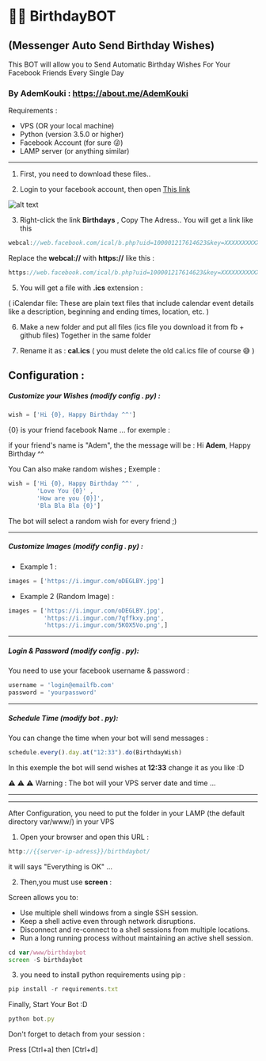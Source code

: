  # :birthday::speech_balloon: BirthdayBOT 
## (Messenger Auto Send Birthday Wishes)

This BOT will allow you to Send Automatic Birthday Wishes For Your Facebook Friends Every Single Day 
### By AdemKouki : https://about.me/AdemKouki
Requirements :

 * VPS (OR your local machine)
 * Python (version 3.5.0 or higher)
 * Facebook Account (for sure 😜)
 * LAMP server (or anything similar)

------------------

1) First, you need to download these files.. 

2) Login to your facebook account, then open [This link](https://web.facebook.com/events/)

![alt text](https://i.imgur.com/ncm50Ib.png)

3) Right-click the link __Birthdays__ , Copy The Adress.. You will get a link like this
```javascript
webcal://web.facebook.com/ical/b.php?uid=100001217614623&key=XXXXXXXXXXXXXXXX
```
 Replace the __webcal://__ with __https://__ like this :
```javascript
https://web.facebook.com/ical/b.php?uid=100001217614623&key=XXXXXXXXXXXXXXXX
```

5) You will get a file with __.ics__ extension :

( iCalendar file: These are plain text files that include calendar event details like a description, beginning and ending times, location, etc. )

6) Make a new folder and put all files (ics file you download it from fb + github files) Together in the same folder

7) Rename it as : __cal.ics__ ( you must delete the old cal.ics file of course :sweat_smile: )


## Configuration :



##### Customize your Wishes (**modify config . py**) :
```javascript
wish = ['Hi {0}, Happy Birthday ^^']		
```

{0} is your friend facebook Name ... for exemple :

if your friend's name is "Adem", the the message will be    :  Hi __Adem__, Happy Birthday ^^

You Can also make random wishes ; Exemple :

```javascript
wish = ['Hi {0}, Happy Birthday ^^' , 
		'Love You {0}' ,
        'How are you {0}]',
        'Bla Bla Bla {0}']		
```

The bot will select a random wish for every friend ;) 

--------------------

##### Customize Images (**modify config . py**) :

* Example 1 : 
```javascript
images = ['https://i.imgur.com/oDEGLBY.jpg']
```

* Example 2 (Random Image) :
```javascript
images = ['https://i.imgur.com/oDEGLBY.jpg',
		  'https://i.imgur.com/7qffkxy.png',
          'https://i.imgur.com/5KOX5Vo.png',]
```

--------------------

##### Login & Password (**modify config . py**):

You need to use your facebook username & password :
```javascript
username = 'login@emailfb.com'
password = 'yourpassword'
```


--------------------

##### Schedule Time (**modify bot . py**):

You can change the time when your bot will send messages :
```javascript
schedule.every().day.at("12:33").do(BirthdayWish)
```

In this exemple the bot will send wishes at __12:33__ change it as you like :D 

:warning: :warning: :warning: Warning : The bot will your VPS server date and time ...

-----------
-----------

After Configuration, you need to put the folder in your LAMP (the default directory var/www/) in your VPS

1) Open your browser and open this URL : 
```javascript
http://{{server-ip-adress}}/birthdaybot/
```

it will says "Everything is OK" ...


2) Then,you must use __screen__ :

Screen allows you to:

* Use multiple shell windows from a single SSH session.
* Keep a shell active even through network disruptions.
* Disconnect and re-connect to a shell sessions from multiple locations.
* Run a long running process without maintaining an active shell session.


```javascript
cd var/www/birthdaybot
screen -S birthdaybot
```

3) you need to install python requirements using pip :
```javascript
pip install -r requirements.txt
```

Finally, Start Your Bot :D
```javascript
python bot.py
```


Don't forget to detach from your session :

Press [Ctrl+a] then [Ctrl+d]

















